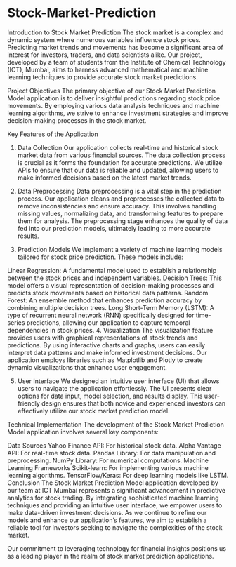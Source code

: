 # Stock-Market-Prediction
Introduction to Stock Market Prediction
The stock market is a complex and dynamic system where numerous variables influence stock prices. Predicting market trends and movements has become a significant area of interest for investors, traders, and data scientists alike. Our project, developed by a team of students from the Institute of Chemical Technology (ICT), Mumbai, aims to harness advanced mathematical and machine learning techniques to provide accurate stock market predictions.

Project Objectives
The primary objective of our Stock Market Prediction Model application is to deliver insightful predictions regarding stock price movements. By employing various data analysis techniques and machine learning algorithms, we strive to enhance investment strategies and improve decision-making processes in the stock market.

Key Features of the Application
1. Data Collection
Our application collects real-time and historical stock market data from various financial sources. The data collection process is crucial as it forms the foundation for accurate predictions. We utilize APIs to ensure that our data is reliable and updated, allowing users to make informed decisions based on the latest market trends.

2. Data Preprocessing
Data preprocessing is a vital step in the prediction process. Our application cleans and preprocesses the collected data to remove inconsistencies and ensure accuracy. This involves handling missing values, normalizing data, and transforming features to prepare them for analysis. The preprocessing stage enhances the quality of data fed into our prediction models, ultimately leading to more accurate results.

3. Prediction Models
We implement a variety of machine learning models tailored for stock price prediction. These models include:

Linear Regression: A fundamental model used to establish a relationship between the stock prices and independent variables.
Decision Trees: This model offers a visual representation of decision-making processes and predicts stock movements based on historical data patterns.
Random Forest: An ensemble method that enhances prediction accuracy by combining multiple decision trees.
Long Short-Term Memory (LSTM): A type of recurrent neural network (RNN) specifically designed for time-series predictions, allowing our application to capture temporal dependencies in stock prices.
4. Visualization
The visualization feature provides users with graphical representations of stock trends and predictions. By using interactive charts and graphs, users can easily interpret data patterns and make informed investment decisions. Our application employs libraries such as Matplotlib and Plotly to create dynamic visualizations that enhance user engagement.

5. User Interface
We designed an intuitive user interface (UI) that allows users to navigate the application effortlessly. The UI presents clear options for data input, model selection, and results display. This user-friendly design ensures that both novice and experienced investors can effectively utilize our stock market prediction model.

Technical Implementation
The development of the Stock Market Prediction Model application involves several key components:

Data Sources
Yahoo Finance API: For historical stock data.
Alpha Vantage API: For real-time stock data.
Pandas Library: For data manipulation and preprocessing.
NumPy Library: For numerical computations.
Machine Learning Frameworks
Scikit-learn: For implementing various machine learning algorithms.
TensorFlow/Keras: For deep learning models like LSTM.
Conclusion
The Stock Market Prediction Model application developed by our team at ICT Mumbai represents a significant advancement in predictive analytics for stock trading. By integrating sophisticated machine learning techniques and providing an intuitive user interface, we empower users to make data-driven investment decisions. As we continue to refine our models and enhance our application’s features, we aim to establish a reliable tool for investors seeking to navigate the complexities of the stock market.

Our commitment to leveraging technology for financial insights positions us as a leading player in the realm of stock market prediction applications.
